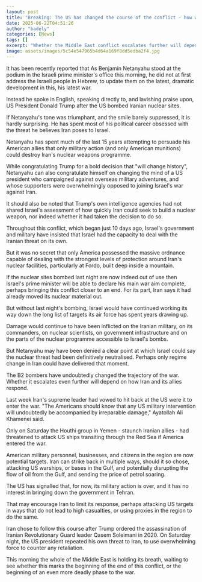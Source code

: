 ```yaml
---
layout: post
title: "Breaking: The US has changed the course of the conflict - how will Iran respond?"
date: 2025-06-22T04:51:26
author: "badely"
categories: [News]
tags: []
excerpt: "Whether the Middle East conflict escalates further will depend on Iran and its allies, writes the BBC's Jo Floto."
image: assets/images/5c54e547965b4d64a169f8dd5edba2f4.jpg
---
```


It has been recently reported that As Benjamin Netanyahu stood at the podium in the Israeli prime minister's office this morning, he did not at first address the Israeli people in Hebrew, to update them on the latest, dramatic development in this, his latest war. 

Instead he spoke in English, speaking directly to, and lavishing praise upon, US President Donald Trump after the US bombed Iranian nuclear sites.

If Netanyahu's tone was triumphant, and the smile barely suppressed, it is hardly surprising. He has spent most of his political career obsessed with the threat he believes Iran poses to Israel. 

Netanyahu has spent much of the last 15 years attempting to persuade his American allies that only military action (and only American munitions) could destroy Iran's nuclear weapons programme.

While congratulating Trump for a bold decision that "will change history", Netanyahu can also congratulate himself on changing the mind of a US president who campaigned against overseas military adventures, and whose supporters were overwhelmingly opposed to joining Israel's war against Iran. 

It should also be noted that Trump's own intelligence agencies had not shared Israel's assessment of how quickly Iran could seek to build a nuclear weapon, nor indeed whether it had taken the decision to do so.

Throughout this conflict, which began just 10 days ago, Israel's government and military have insisted that Israel had the capacity to deal with the Iranian threat on its own. 

But it was no secret that only America possessed the massive ordnance capable of dealing with the strongest levels of protection around Iran's nuclear facilities, particularly at Fordo, built deep inside a mountain.

If the nuclear sites bombed last night are now indeed out of use then Israel's prime minister will be able to declare his main war aim complete, perhaps bringing this conflict closer to an end. For its part, Iran says it had already moved its nuclear material out.

But without last night's bombing, Israel would have continued working its way down the long list of targets its air force has spent years drawing up. 

Damage would continue to have been inflicted on the Iranian military, on its commanders, on nuclear scientists, on government infrastructure and on the parts of the nuclear programme accessible to Israel's bombs.

But Netanyahu may have been denied a clear point at which Israel could say the nuclear threat had been definitively neutralised. Perhaps only regime change in Iran could have delivered that moment.

The B2 bombers have undoubtedly changed the trajectory of the war. Whether it escalates even further will depend on how Iran and its allies respond.

Last week Iran's supreme leader had vowed to hit back at the US were it to enter the war. "The Americans should know that any US military intervention will undoubtedly be accompanied by irreparable damage," Ayatollah Ali Khamenei said.

Only on Saturday the Houthi group in Yemen - staunch Iranian allies - had threatened to attack US ships transiting through the Red Sea if America entered the war.

American military personnel, businesses, and citizens in the region are now potential targets. Iran can strike back in multiple ways, should it so chose, attacking US warships, or bases in the Gulf, and potentially disrupting the flow of oil from the Gulf, and sending the price of petrol soaring.

The US has signalled that, for now, its military action is over, and it has no interest in bringing down the government in Tehran. 

That may encourage Iran to limit its response, perhaps attacking US targets in ways that do not lead to high casualties, or using proxies in the region to do the same. 

Iran chose to follow this course after Trump ordered the assassination of Iranian Revolutionary Guard leader Qasem Soleimani in 2020. On Saturday night, the US president repeated his own threat to Iran, to use overwhelming force to counter any retaliation.

This morning the whole of the Middle East is holding its breath, waiting to see whether this marks the beginning of the end of this conflict, or the beginning of an even more deadly phase to the war.

